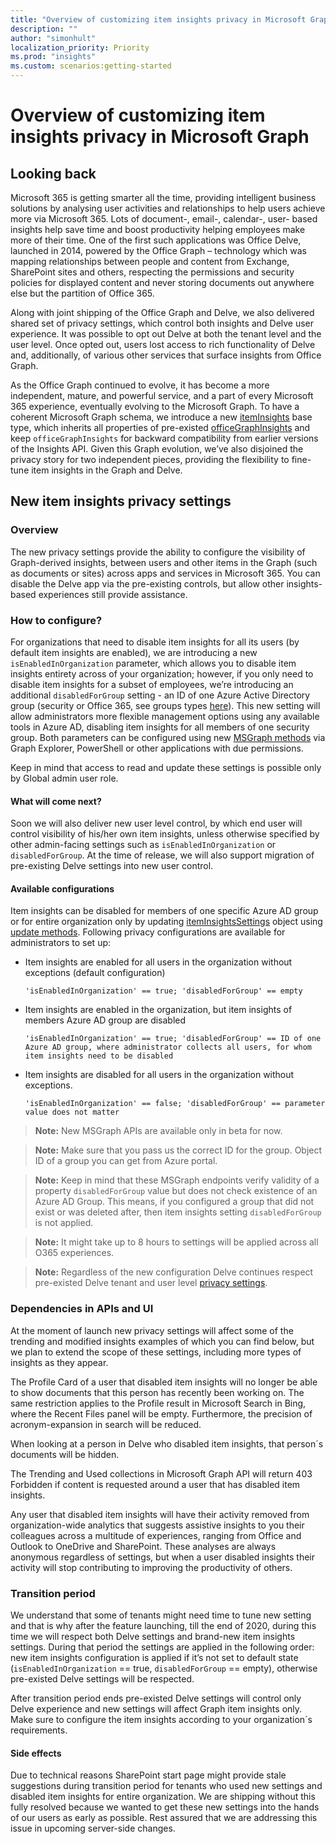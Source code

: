 ```yaml
---
title: "Overview of customizing item insights privacy in Microsoft Graph"
description: ""
author: "simonhult"
localization_priority: Priority
ms.prod: "insights"
ms.custom: scenarios:getting-started
---
```


# Overview of customizing item insights privacy in Microsoft Graph

## Looking back

Microsoft 365 is getting smarter all the time, providing intelligent business solutions by analysing user activities and relationships to help users achieve more via Microsoft 365. Lots of document-, email-, calendar-, user- based insights help save time and boost productivity helping employees make more of their time. One of the first such applications was Office Delve, launched in 2014, powered by the Office Graph – technology which was mapping relationships between people and content from Exchange, SharePoint sites and others, respecting the permissions and security policies for displayed content and never storing documents out anywhere else but the partition of Office 365.

Along with joint shipping of the Office Graph and Delve, we also delivered shared set of privacy settings, which control both insights and Delve user experience. It was possible to opt out Delve at both the tenant level and the user level. Once opted out, users lost access to rich functionality of Delve and, additionally, of various other services that surface insights from Office Graph. 

As the Office Graph continued to evolve, it has become a more independent, mature, and powerful service, and a part of every Microsoft 365 experience, eventually evolving to the Microsoft Graph. To have a coherent Microsoft Graph schema, we introduce a new [itemInsights](/graph/api/resources/itemInsights?view=graph-rest-beta) base type, which inherits all properties of pre-existed [officeGraphInsights](/graph/api/resources/officegraphinsights?view=graph-rest-beta) and keep `officeGraphInsights` for backward compatibility from earlier versions of the Insights API. Given this Graph evolution, we’ve also disjoined the privacy story for two independent pieces, providing the flexibility to fine-tune item insights in the Graph and Delve. 


## New item insights privacy settings

### Overview
The new privacy settings provide the ability to configure the visibility of Graph-derived insights, between users and other items in the Graph (such as documents or sites) across apps and services in Microsoft 365. You can disable the Delve app via the pre-existing controls, but allow other insights-based experiences still provide assistance.

### How to configure?
For organizations that need to disable item insights for all its users (by default item insights are enabled), we are introducing a new `isEnabledInOrganization` parameter, which allows you to disable item insights entirety across of your organization; however, if you only need to disable item insights for a subset of employees, we’re introducing an additional `disabledForGroup` setting - an ID of one Azure Active Directory group (security or Office 365, see groups types [here](/azure/active-directory/fundamentals/active-directory-groups-create-azure-portal?view=graph-rest-beta)). This new setting will allow administrators more flexible management options using any available tools in Azure AD, disabling item insights for all members of one security group. Both parameters can be configured using new [MSGraph methods](/graph/api/iteminsightssettings-update?view=graph-rest-beta) via Graph Explorer, PowerShell or other applications with due permissions.

Keep in mind that access to read and update these settings is possible only by Global admin user role. 

#### What will come next?
Soon we will also deliver new user level control, by which end user will control visibility of his/her own item insights, unless otherwise specified by other admin-facing settings such as `isEnabledInOrganization` or `disabledForGroup`. At the time of release, we will also support migration of pre-existing Delve settings into new user control.

#### Available configurations
Item insights can be disabled for members of one specific Azure AD group or for entire organization only by updating [itemInsightsSettings](/graph/api/resources/itemInsightsSettings?view=graph-rest-beta) object using [update methods](/graph/api/iteminsightssettings-update?view=graph-rest-beta). 
Following privacy configurations are available for administrators to set up:
- Item insights are enabled for all users in the organization without exceptions (default configuration)
  <!-- { "blockType": "ignored" } -->
  
  `'isEnabledInOrganization' == true; 'disabledForGroup' == empty`
- Item insights are enabled in the organization, but item insights of members Azure AD group are disabled
  <!-- { "blockType": "ignored" } -->
  
  `'isEnabledInOrganization' == true; 'disabledForGroup' == ID of one Azure AD group, where administrator collects all users, for whom item insights need to be disabled`
- Item insights are disabled for all users in the organization without exceptions.
  <!-- { "blockType": "ignored" } -->
  
  `'isEnabledInOrganization' == false; 'disabledForGroup' == parameter value does not matter`

>**Note:** New MSGraph APIs are available only in beta for now. 

>**Note:** Make sure that you pass us the correct ID for the group. Object ID of a group you can get from Azure portal. 

>**Note:** Keep in mind that these MSGraph endpoints verify validity of a property `disabledForGroup` value but does not check existence of an Azure AD Group. This means, if you configured a group that did not exist or was deleted after, then item insights setting `disabledForGroup` is not applied.

>**Note:** It might take up to 8 hours to settings will be applied across all O365 experiences. 

>**Note:** Regardless of the new configuration Delve continues respect pre-existed Delve tenant and user level [privacy settings](/sharepoint/delve-for-office-365-admins#control-access-to-delve-and-related-features?view=graph-rest-beta). 


### Dependencies in APIs and UI
At the moment of launch new privacy settings will affect some of the trending and modified insights examples of which you can find below, but we plan to extend the scope of these settings, including more types of insights as they appear. 

The Profile Card of a user that disabled item insights will no longer be able to show documents that this person has recently been working on. The same restriction applies to the Profile result in Microsoft Search in Bing, where the Recent Files panel will be empty. Furthermore, the precision of acronym-expansion in search will be reduced.

When looking at a person in Delve who disabled item insights, that person´s documents will be hidden. 

The Trending and Used collections in Microsoft Graph API will return 403 Forbidden if content is requested around a user that has disabled item insights.

Any user that disabled item insights will have their activity removed from organization-wide analytics that suggests assistive insights to you their colleagues across a multitude of experiences, ranging from Office and Outlook to OneDrive and SharePoint. These analyses are always anonymous regardless of settings, but when a user disabled insights their activity will stop contributing to improving the productivity of others.


### Transition period
We understand that some of tenants might need time to tune new setting and that is why after the feature launching, till the end of 2020, during this time we will respect both Delve settings and brand-new item insights settings. During that period the settings are applied in the following order: new item insights configuration is applied if it’s not set to default state (`isEnabledInOrganization` == true, `disabledForGroup` == empty), otherwise pre-existed Delve settings will be respected.   

After transition period ends pre-existed Delve settings will control only Delve experience and new settings will affect Graph item insights only. Make sure to configure the item insights according to your organization´s requirements.


#### Side effects
Due to technical reasons SharePoint start page might provide stale suggestions during transition period for tenants who used new settings and disabled item insights for entire organization. We are shipping without this fully resolved because we wanted to get these new settings into the hands of our users as early as possible. Rest assured that we are addressing this issue in upcoming server-side changes. 
